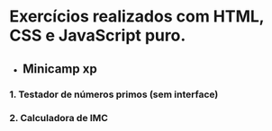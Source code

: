 # Exercícios realizados com HTML, CSS e JavaScript puro.

+ ## Minicamp xp

### 1. Testador de números primos (sem interface)

### 2. Calculadora de IMC


